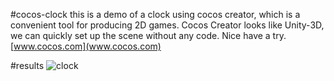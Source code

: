 #cocos-clock
this is a demo of a clock using cocos creator, which is a convenient tool for producing 2D games. Cocos Creator looks like Unity-3D, we can quickly set up the scene without any code. Nice have a try. [www.cocos.com](www.cocos.com)

#results
![clock](http://static.zybuluo.com/helicese/n353ruetwoxy5r1whwi9cu8d/clock.gif)